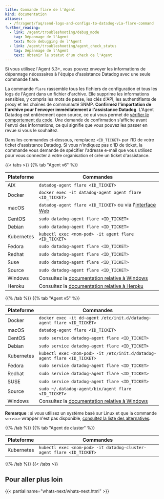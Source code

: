 ```yaml
---
title: Commande flare de l'Agent
kind: documentation
aliases:
  - /fr/agent/faq/send-logs-and-configs-to-datadog-via-flare-command
further_reading:
  - link: /agent/troubleshooting/debug_mode
    tag: Dépannage de l'Agent
    text: Mode debugging de l'Agent
  - link: /agent/troubleshooting/agent_check_status
    tag: Dépannage de l'Agent
    text: Obtenir le statut d'un check de l'Agent
---
```

Si vous utilisez l'Agent 5.3+, vous pouvez envoyer les informations de dépannage nécessaires à l'équipe d'assistance Datadog avec une seule commande flare.

La commande `flare` rassemble tous les fichiers de configuration et tous les logs de l'Agent dans un fichier d'archive. Elle supprime les informations sensibles, y compris les mots de passe, les clés d'API, les authentifiants de proxy et les chaînes de communauté SNMP.
**Confirmez l'importation de l'archive pour l'envoyer immédiatement à l'assistance Datadog**.
L'Agent Datadog est entièrement open source, ce qui vous permet de [vérifier le comportement du code][1]. Une demande de confirmation s'affiche avant l'envoi des informations, ce qui signifie que vous pouvez les passer en revue si vous le souhaitez.

Dans les commandes ci-dessous, remplacez `<ID_TICKET>` par l'ID de votre ticket d'assistance Datadog. Si vous n'indiquez pas d'ID de ticket, la commande vous demande de spécifier l'adresse e-mail que vous utilisez pour vous connecter à votre organisation et crée un ticket d'assistance.

{{< tabs >}}
{{% tab "Agent v6" %}}

| Plateforme     | Commandes                                                 |
| ------------ | ------------------------------------------------------- |
| AIX          | `datadog-agent flare <ID_TICKET>`                         |
| Docker       | `docker exec -it datadog-agent agent flare <ID_TICKET>`   |
| macOS        | `datadog-agent flare <ID_TICKET>` ou via l'[interface Web][1] |
| CentOS       | `sudo datadog-agent flare <ID_TICKET>`                    |
| Debian       | `sudo datadog-agent flare <ID_TICKET>`                    |
| Kubernetes   | `kubectl exec <nom-pod> -it agent flare <ID_TICKET>`     |
| Fedora       | `sudo datadog-agent flare <ID_TICKET>`                    |
| Redhat       | `sudo datadog-agent flare <ID_TICKET>`                    |
| Suse         | `sudo datadog-agent flare <ID_TICKET>`                    |
| Source       | `sudo datadog-agent flare <ID_TICKET>`                    |
| Windows      | Consultez la [documentation relative à Windows][2]        |
| Heroku       | Consultez la [documentation relative à Heroku][3]         |


[1]: /fr/agent/basic_agent_usage/?tab=agentv6#gui
[2]: /fr/agent/basic_agent_usage/windows/#agent-v6
[3]: https://docs.datadoghq.com/fr/agent/faq/heroku-troubleshooting/#send-a-flare
{{% /tab %}}
{{% tab "Agent v5" %}}

| Plateforme     | Commandes                                                                   |
| ------------ | ------------------------------------------------------------------------- |
| Docker       | `docker exec -it dd-agent /etc/init.d/datadog-agent flare <ID_TICKET>`      |
| macOS        | `datadog-agent flare <ID_TICKET>`                                           |
| CentOS       | `sudo service datadog-agent flare <ID_TICKET>`                              |
| Debian       | `sudo service datadog-agent flare <ID_TICKET>`                              |
| Kubernetes   | `kubectl exec <nom-pod> -it /etc/init.d/datadog-agent flare <ID_TICKET>`   |
| Fedora       | `sudo service datadog-agent flare <ID_TICKET>`                              |
| Redhat       | `sudo service datadog-agent flare <ID_TICKET>`                              |
| SUSE         | `sudo service datadog-agent flare <ID_TICKET>`                              |
| Source       | `sudo ~/.datadog-agent/bin/agent flare <ID_TICKET>`                         |
| Windows      | Consultez la [documentation relative à Windows][1]                          |


**Remarque** : si vous utilisez un système basé sur Linux et que la commande `service` wrapper n'est pas disponible, [consultez la liste des alternatives][2].


[1]: /fr/agent/basic_agent_usage/windows/#agent-v5
[2]: /fr/agent/faq/agent-v6-changes/?tab=linux#service-lifecycle-commands
{{% /tab %}}
{{% tab "Agent de cluster" %}}

| Plateforme   | Commandes                                                             |
|------------|---------------------------------------------------------------------|
| Kubernetes | `kubectl exec <nom-pod> -it datadog-cluster-agent flare <ID_TICKET>` |

{{% /tab %}}
{{< /tabs >}}


## Pour aller plus loin

{{< partial name="whats-next/whats-next.html" >}}

[1]: https://github.com/DataDog/dd-agent/blob/master/utils/flare.py